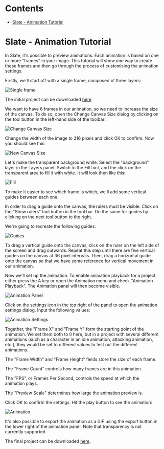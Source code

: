 <!-- START doctoc generated TOC please keep comment here to allow auto update -->
<!-- DON'T EDIT THIS SECTION, INSTEAD RE-RUN doctoc TO UPDATE -->
# Contents

- [Slate - Animation Tutorial](#slate---animation-tutorial)

<!-- END doctoc generated TOC please keep comment here to allow auto update -->

# Slate - Animation Tutorial

In Slate, it's possible to preview animations. Each animation is based on one or more "frames" in your image. This tutorial will show one way to create these frames and then go through the process of customising the animation settings.

Firstly, we'll start off with a single frame, composed of three layers:

![Single frame](https://github.com/mitchcurtis/slate/blob/master/doc/images/slate-animation-tutorial-1.png)

The initial project can be downloaded [here](https://github.com/mitchcurtis/slate/blob/master/tests/manual/screenshots/resources/animation-tutorial-1.slp).

We want to have 6 frames in our animation, so we need to increase the size of the canvas. To do so, open the Change Canvas Size dialog by clicking on the tool button in the left-hand side of the toolbar:

![Change Canvas Size](https://github.com/mitchcurtis/slate/blob/master/doc/images/slate-animation-tutorial-1.1.png)

Change the width of the image to 216 pixels and click OK to confirm. Now you should see this:

![New Canvas Size](https://github.com/mitchcurtis/slate/blob/master/doc/images/slate-animation-tutorial-2.png)

Let's make the transparent background white. Select the "background" layer in the Layers panel. Switch to the Fill tool, and the click on the transparent area to fill it with white. It will look then like this:

![Fill](https://github.com/mitchcurtis/slate/blob/master/doc/images/slate-animation-tutorial-2.1.png)

To make it easier to see which frame is which, we'll add some vertical guides between each one.

In order to drag a guide onto the canvas, the rulers must be visible. Click on the "Show rulers" tool button in the tool bar. Do the same for guides by clicking on the next tool button to the right.

We're going to recreate the following guides:

![Guides](https://github.com/mitchcurtis/slate/blob/master/doc/images/slate-animation-tutorial-2.2.png)

To drag a vertical guide onto the canvas, click on the ruler on the left side of the screen and drag outwards. Repeat this step until there are five vertical guides on the canvas at 36 pixel intervals. Then, drag a horizontal guide onto the canvas so that we have some reference for vertical movement in our animation.

Now we'll set up the animation. To enable animation playback for a project, either press the A key or open the Animation menu and check "Animation Playback". The Animation panel will then become visible.

![Animation Panel](https://github.com/mitchcurtis/slate/blob/master/doc/images/slate-animation-tutorial-3-1.png)

Click on the settings icon in the top right of the panel to open the animation settings dialog. Input the following values:

![Animation Settings](https://github.com/mitchcurtis/slate/blob/master/doc/images/slate-animation-tutorial-3-2.png)

Together, the "Frame X" and "Frame Y" form the starting point of the animation. We set them both to 0 here, but in a project with several different animations (such as a character in an idle animation, attacking animation, etc.), they would be set to different values to test out the different animations.

The "Frame Width" and "Frame Height" fields store the size of each frame.

The "Frame Count" controls how many frames are in this animation.

The "FPS", or Frames Per Second, controls the speed at which the animation plays.

The "Preview Scale" determines how large the animation preview is.

Click OK to confirm the settings. Hit the play button to see the animation:

![Animation](https://github.com/mitchcurtis/slate/blob/master/doc/images/slate-animation-tutorial.gif)

It's also possible to export the animation as a GIF using the export button in the lower right of the animation panel. Note that transparency is not currently supported.

The final project can be downloaded [here](https://github.com/mitchcurtis/slate/blob/master/tests/manual/screenshots/resources/animation-tutorial-3.slp).
